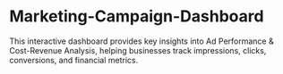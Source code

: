 # Marketing-Campaign-Dashboard
This interactive dashboard provides key insights into Ad Performance &amp; Cost-Revenue Analysis, helping businesses track impressions, clicks, conversions, and financial metrics.
